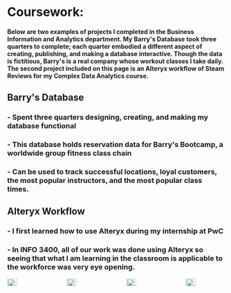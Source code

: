 # Coursework:
#### Below are two examples of projects I completed in the Business Information and Analytics department. My Barry's Database took three quarters to complete; each quarter embodied a different aspect of creating, publishing, and making a database interactive. Though the data is fictitious, Barry's is a real company whose workout classes I take daily. The second project included on this page is an Alteryx workflow of Steam Reviews for my Complex Data Analytics course. 
## Barry's Database 
### - Spent three quarters designing, creating, and making my database functional 
### - This database holds reservation data for Barry's Bootcamp, a worldwide group fitness class chain
### - Can be used to track successful locations, loyal customers, the most popular instructors, and the most popular class times.

## Alteryx Workflow
### - I first learned how to use Alteryx during my internship at PwC
### - In INFO 3400, all of our work was done using Alteryx so seeing that what I am learning in the classroom is applicable to the workforce was very eye opening. 

<div style="display: flex; flex-wrap: wrap; justify-content: space-between;">
  <div style="width: 18%; margin-bottom: 1%;">
    <img src="https://user-images.githubusercontent.com/76794426/230936317-ca96a243-61de-40a5-96cd-cea7bb18f322.png" alt="image1" style="width: 50%;">
  </div>
  <div style="width: 18%; margin-bottom: 1%;">
    <img src="https://user-images.githubusercontent.com/76794426/230938547-80194e2c-01cc-409d-9fe5-ee78dcca9d8f.png" alt="image2" style="width: 50%;">
  </div>
  <div style="width: 18%; margin-bottom: 1%;">
    <img src="https://user-images.githubusercontent.com/76794426/230939126-0377eb69-08f6-4eb3-bbd4-3d0a0a98c9c9.png" alt="image3" style="width: 50%;">
  </div>
  <div style="width: 18%; margin-bottom: 1%;">
    <img src="https://user-images.githubusercontent.com/76794426/230941246-0fd5760f-634a-4848-b2ca-38aceef92339.png" alt="image4" style="width: 50%;">
  </div>
</div>

